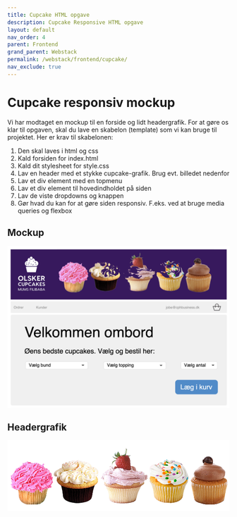 ```yaml
---
title: Cupcake HTML opgave
description: Cupcake Responsive HTML opgave
layout: default
nav_order: 4
parent: Frontend
grand_parent: Webstack
permalink: /webstack/frontend/cupcake/
nav_exclude: true
---
```


# Cupcake responsiv mockup

Vi har modtaget en mockup til en forside og lidt headergrafik. For at gøre os klar til opgaven,
skal du lave en skabelon (template) som vi kan bruge til projektet. Her er krav til skabelonen:

1. Den skal laves i html og css
2. Kald forsiden for index.html
3. Kald dit stylesheet for style.css
4. Lav en header med et stykke cupcake-grafik. Brug evt. billedet nedenfor
5. Lav et div element med en topmenu
6. Lav et div element til hovedindholdet på siden
7. Lav de viste dropdowns og knappen
8. Gør hvad du kan for at gøre siden responsiv. F.eks. ved at bruge media queries og flexbox

## Mockup

![mockup](./images/cupcake_mock.png)

## Headergrafik

![headergrafik](./images/cupcakelogo.png)
